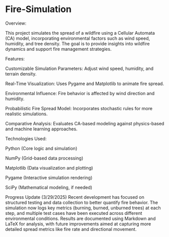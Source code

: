 # Fire-Simulation

Overview:

This project simulates the spread of a wildfire using a Cellular Automata (CA) model, incorporating environmental factors such as wind speed, humidity, and tree density. The goal is to provide insights into wildfire dynamics and support fire management strategies.


Features:

Customizable Simulation Parameters: Adjust wind speed, humidity, and terrain density.

Real-Time Visualization: Uses Pygame and Matplotlib to animate fire spread.

Environmental Influence: Fire behavior is affected by wind direction and humidity.

Probabilistic Fire Spread Model: Incorporates stochastic rules for more realistic simulations.

Comparative Analysis: Evaluates CA-based modeling against physics-based and machine learning approaches.


Technologies Used:

Python (Core logic and simulation)

NumPy (Grid-based data processing)

Matplotlib (Data visualization and plotting)

Pygame (Interactive simulation rendering)

SciPy (Mathematical modeling, if needed)


Progress Update (3/29/2025)
Recent development has focused on structured testing and data collection to better quantify fire behavior. The simulation now logs key metrics (burning, burned, unburned trees) at each step, and multiple test cases have been executed across different environmental conditions. Results are documented using Markdown and LaTeX for analysis, with future improvements aimed at capturing more detailed spread metrics like fire rate and directional movement.
